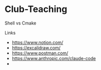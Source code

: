 # Club-Teaching

Shell vs Cmake



Links
* https://www.notion.com/
* https://excalidraw.com/
* https://www.postman.com/
* https://www.anthropic.com/claude-code
* 